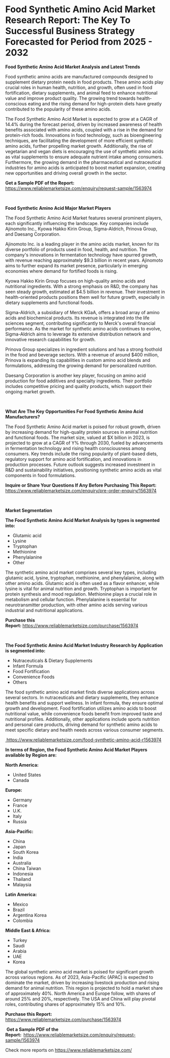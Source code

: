 <p><h1>Food Synthetic Amino Acid Market Research Report: The Key To Successful Business Strategy Forecasted for Period from 2025 - 2032</h1></p><p><strong>Food Synthetic Amino Acid Market Analysis and Latest Trends</strong></p>
<p><p>Food synthetic amino acids are manufactured compounds designed to supplement dietary protein needs in food products. These amino acids play crucial roles in human health, nutrition, and growth, often used in food fortification, dietary supplements, and animal feed to enhance nutritional value and improve product quality. The growing trend towards health-conscious eating and the rising demand for high-protein diets have greatly contributed to the popularity of these amino acids.</p><p>The Food Synthetic Amino Acid Market is expected to grow at a CAGR of 14.4% during the forecast period, driven by increased awareness of health benefits associated with amino acids, coupled with a rise in the demand for protein-rich foods. Innovations in food technology, such as bioengineering techniques, are facilitating the development of more efficient synthetic amino acids, further propelling market growth. Additionally, the rise of vegetarian and vegan diets is encouraging the use of synthetic amino acids as vital supplements to ensure adequate nutrient intake among consumers. Furthermore, the growing demand in the pharmaceutical and nutraceutical industries for amino acids is anticipated to boost market expansion, creating new opportunities and driving overall growth in the sector.</p></p>
<p><strong>Get a Sample PDF of the Report:&nbsp;</strong> <a href="https://www.reliablemarketsize.com/enquiry/request-sample/1563974?utm_campaign=3172&utm_medium=2&utm_source=Github&utm_content=ia&utm_term=07042025&utm_id=food-synthetic-amino-acid">https://www.reliablemarketsize.com/enquiry/request-sample/1563974</a></p>
<p>&nbsp;</p>
<p><strong>Food Synthetic Amino Acid Major Market Players</strong></p>
<p><p>The Food Synthetic Amino Acid Market features several prominent players, each significantly influencing the landscape. Key companies include Ajinomoto Inc., Kyowa Hakko Kirin Group, Sigma-Aldrich, Prinova Group, and Daesang Corporation.</p><p>Ajinomoto Inc. is a leading player in the amino acids market, known for its diverse portfolio of products used in food, health, and nutrition. The company's innovations in fermentation technology have spurred growth, with revenue reaching approximately $9.3 billion in recent years. Ajinomoto aims to further expand its market presence, particularly in emerging economies where demand for fortified foods is rising.</p><p>Kyowa Hakko Kirin Group focuses on high-quality amino acids and nutritional ingredients. With a strong emphasis on R&D, the company has seen steady growth, estimated at $4.5 billion in revenue. Their investment in health-oriented products positions them well for future growth, especially in dietary supplements and functional foods.</p><p>Sigma-Aldrich, a subsidiary of Merck KGaA, offers a broad array of amino acids and biochemical products. Its revenue is integrated into the life sciences segment, contributing significantly to Merck's overall financial performance. As the market for synthetic amino acids continues to evolve, Sigma-Aldrich aims to leverage its extensive distribution network and innovative research capabilities for growth.</p><p>Prinova Group specializes in ingredient solutions and has a strong foothold in the food and beverage sectors. With a revenue of around $400 million, Prinova is expanding its capabilities in custom amino acid blends and formulations, addressing the growing demand for personalized nutrition.</p><p>Daesang Corporation is another key player, focusing on amino acid production for food additives and specialty ingredients. Their portfolio includes competitive pricing and quality products, which support their ongoing market growth.</p></p>
<p>&nbsp;</p>
<p><strong>What Are The Key Opportunities For Food Synthetic Amino Acid Manufacturers?</strong></p>
<p><p>The Food Synthetic Amino Acid market is poised for robust growth, driven by increasing demand for high-quality protein sources in animal nutrition and functional foods. The market size, valued at $X billion in 2023, is projected to grow at a CAGR of Y% through 2030, fueled by advancements in fermentation technology and rising health consciousness among consumers. Key trends include the rising popularity of plant-based diets, regulatory support for amino acid fortification, and innovations in production processes. Future outlook suggests increased investment in R&D and sustainability initiatives, positioning synthetic amino acids as vital components in food formulations.</p></p>
<p><strong>Inquire or Share Your Questions If Any Before Purchasing This Report:</strong> <a href="https://www.reliablemarketsize.com/enquiry/pre-order-enquiry/1563974?utm_campaign=3172&utm_medium=2&utm_source=Github&utm_content=ia&utm_term=07042025&utm_id=food-synthetic-amino-acid">https://www.reliablemarketsize.com/enquiry/pre-order-enquiry/1563974</a></p>
<p>&nbsp;</p>
<p><strong>Market Segmentation</strong></p>
<p><strong>The Food Synthetic Amino Acid Market Analysis by types is segmented into:</strong></p>
<p><ul><li>Glutamic acid</li><li>Lysine</li><li>Tryptophan</li><li>Methionine</li><li>Phenylalanine</li><li>Other</li></ul></p>
<p><p>The synthetic amino acid market comprises several key types, including glutamic acid, lysine, tryptophan, methionine, and phenylalanine, along with other amino acids. Glutamic acid is often used as a flavor enhancer, while lysine is vital for animal nutrition and growth. Tryptophan is important for protein synthesis and mood regulation. Methionine plays a crucial role in metabolism and cellular function. Phenylalanine is essential for neurotransmitter production, with other amino acids serving various industrial and nutritional applications.</p></p>
<p><strong>Purchase this Report:&nbsp;</strong><a href="https://www.reliablemarketsize.com/purchase/1563974?utm_campaign=3172&utm_medium=2&utm_source=Github&utm_content=ia&utm_term=07042025&utm_id=food-synthetic-amino-acid">https://www.reliablemarketsize.com/purchase/1563974</a></p>
<p>&nbsp;</p>
<p><strong>The Food Synthetic Amino Acid Market Industry Research by Application is segmented into:</strong></p>
<p><ul><li>Nutraceuticals & Dietary Supplements</li><li>Infant Formula</li><li>Food Fortification</li><li>Convenience Foods</li><li>Others</li></ul></p>
<p><p>The food synthetic amino acid market finds diverse applications across several sectors. In nutraceuticals and dietary supplements, they enhance health benefits and support wellness. In infant formula, they ensure optimal growth and development. Food fortification utilizes amino acids to boost nutritional value, while convenience foods benefit from improved taste and nutritional profiles. Additionally, other applications include sports nutrition and personal care products, driving demand for synthetic amino acids to meet specific dietary and health needs across various consumer segments.</p></p>
<p><a href="https://www.reliablemarketsize.com/food-synthetic-amino-acid-r1563974?utm_campaign=3172&utm_medium=2&utm_source=Github&utm_content=ia&utm_term=07042025&utm_id=food-synthetic-amino-acid">&nbsp;https://www.reliablemarketsize.com/food-synthetic-amino-acid-r1563974</a></p>
<p><strong>In terms of Region, the Food Synthetic Amino Acid Market Players available by Region are:</strong></p>
<p>
    <p> <strong> North America: </strong>
        <ul>
            <li>United States</li>
            <li>Canada</li>
        </ul>
        </p> 
    <p> <strong> Europe: </strong>
        <ul>
            <li>Germany</li>
            <li>France</li>
            <li>U.K.</li>
            <li>Italy</li>
            <li>Russia</li>
        </ul>
        </p> 
    <p> <strong> Asia-Pacific: </strong>
        <ul>
            <li>China</li>
            <li>Japan</li>
            <li>South Korea</li>
            <li>India</li>
            <li>Australia</li>
            <li>China Taiwan</li>
            <li>Indonesia</li>
            <li>Thailand</li>
            <li>Malaysia</li>
        </ul>
        </p> 
    <p> <strong> Latin America: </strong>
        <ul>
            <li>Mexico</li>
            <li>Brazil</li>
            <li>Argentina Korea</li>
            <li>Colombia</li>
        </ul>
        </p> 
    <p> <strong> Middle East & Africa: </strong>
        <ul>
            <li>Turkey</li>
            <li>Saudi</li>
            <li>Arabia</li>
            <li>UAE</li>
            <li>Korea</li>
        </ul>
    </p>
    </p>
<p><p>The global synthetic amino acid market is poised for significant growth across various regions. As of 2023, Asia-Pacific (APAC) is expected to dominate the market, driven by increasing livestock production and rising demand for animal nutrition. This region is projected to hold a market share of approximately 40%. North America and Europe follow, with shares of around 25% and 20%, respectively. The USA and China will play pivotal roles, contributing shares of approximately 15% and 10%.</p></p>
<p><strong>Purchase this Report: </strong><a href="https://www.reliablemarketsize.com/purchase/1563974?utm_campaign=3172&utm_medium=2&utm_source=Github&utm_content=ia&utm_term=07042025&utm_id=food-synthetic-amino-acid">https://www.reliablemarketsize.com/purchase/1563974</a></p>
<p>&nbsp;<strong>Get a Sample PDF of the Report:&nbsp;&nbsp;</strong><a href="https://www.reliablemarketsize.com/enquiry/request-sample/1563974?utm_campaign=3172&utm_medium=2&utm_source=Github&utm_content=ia&utm_term=07042025&utm_id=food-synthetic-amino-acid">https://www.reliablemarketsize.com/enquiry/request-sample/1563974</a></p>
<p><strong></strong></p>
<p>Check more reports on <a href="https://www.reliablemarketsize.com/?utm_campaign=3172&utm_medium=2&utm_source=Github&utm_content=ia&utm_term=07042025&utm_id=food-synthetic-amino-acid">https://www.reliablemarketsize.com/</a></p>
